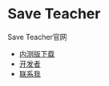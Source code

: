 # Save Teacher
Save Teacher官网

- [内测版下载](/page/beta)
- [开发者](/page/developer)
- [联系我](/page/contact)

<a href="https://www.bfcounter.vip/" style="display:none;"><img src="https://www.bfcounter.vip/generatepic?userid=e56e7a93-38c0-4a6f-af9f-72d6a11b6839" alt="Page Counter" border="0"></a>
